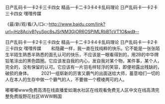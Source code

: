 日产乱码卡一卡2卡三卡四女
精品一卡二卡3卡4卡乱码理论
日产乱码卡一卡2卡三卡四女
嘿嘿传媒


《最/新/观/看/入/口👉http://www.baidu.com/link?url=jHz8AcivB1yuSpc8sJSrNM3GjOR6OSPiMLRbBTcVT1O&wd》--

日产乱码卡一卡2卡三卡四女
精品一卡二卡3卡4卡乱码理论
日产乱码卡一卡2卡三卡四女
嘿嘿传媒
　　和隐藏一样，我一直在找纯粹的快乐。它不能是一张张陌生半陌生熟悉半熟悉的面孔认可的快乐，不应该是一眼看得到的，用2B的中华牌铅笔涂出的黑色圆圈。它应该发自我的内心，发自我对某个物，某件事，某个人，完全的，没有保留的认可。它应该有一片羽毛样轻浮的笑容，即便袒露出残缺的，破损的身体。
　　2021一组崭新的厉害又霸气的出面送给大师，蓄意咱们一切的人在本人的生存中做一个霸气的人，不要做一个模棱两可的人。





嘟嘟嘟www免费高清在线直播爱如潮水社区在线观看免费无人区中文在线高清完整免费版野花社区WWW韩国
